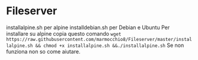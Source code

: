 # Fileserver
installalpine.sh per alpine
installdebian.sh per Debian e Ubuntu 
Per installare su alpine copia questo comando
`wget https://raw.githubusercontent.com/marmocchio8/Fileserver/master/installalpine.sh && chmod +x installalpine.sh &&./installalpine.sh` 
Se non funziona non so come aiutare. 

